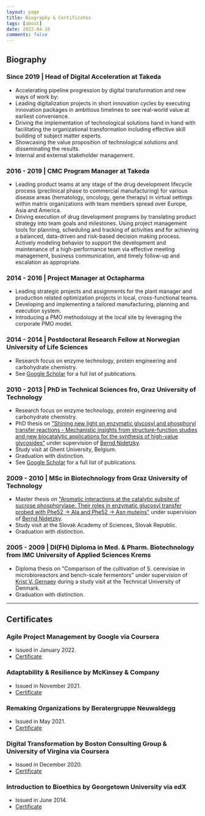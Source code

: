 ```yaml
---
layout: page
title: Biography & Certificates
tags: [about]
date: 2022-04-16
comments: false
---
```


## Biography

### Since 2019 | Head of Digital Acceleration at Takeda
* Accelerating pipeline progression by digital transformation and new ways of work by:
* Leading digitalization projects in short innovation cycles by executing innovation packages in ambitious timelines to see real-world value at earliest convenience.
* Driving the implementation of technological solutions hand in hand with facilitating the organizational transformation including effective skill building of subject matter experts.
* Showcasing the value proposition of technological solutions and disseminating the results.
* Internal and external stakeholder management. 

### 2016 - 2019 | CMC Program Manager at Takeda 
* Leading product teams at any stage of the drug development lifecycle process (preclinical phase to commercial manufacturing) for various disease areas (hematology, oncology, gene therapy) in virtual settings within matrix organizations with team members spread over Europe, Asia and America. 
* Driving execution of drug development programs by translating product strategy into team goals and milestones. Using project management tools for planning, scheduling and tracking of activities and for achieving a balanced, data-driven and risk-based decision making process. Actively modeling behavior to support the development and maintenance of a high-performance team via effective meeting management, business communication, and timely follow-up and escalation as appropriate.

### 2014 - 2016 | Project Manager at Octapharma 
* Leading strategic projects and assignments for the plant manager and production related optimization projects in local, cross-functional teams.
* Developing and implementing a tailored manufacturing, planning and execution system. 
* Introducing a PMO methodology at the local site by leveraging the corporate PMO model. 

### 2014 - 2014 | Postdoctoral Research Fellow at Norwegian University of Life Sciences
* Research focus on enzyme technology, protein engineering and carbohydrate chemistry.
* See [Google Scholar](https://scholar.google.at/citations?user=4CsfpfwAAAAJ&hl=en) for a full list of publications.

### 2010 - 2013 | PhD in Technical Sciences fro, Graz University of Technology
* Research focus on enzyme technology, protein engineering and carbohydrate chemistry.
* PhD thesis on ["Shining new light on enzymatic glycosyl and phosphoryl transfer reactions - Mechanistic insights from structure-function studies and new biocatalytic applications for the synthesis of high-value glycosides"](https://diglib.tugraz.at/shining-new-light-on-enzymatic-glycosyl-and-phosphoryl-transfer-reactions-2013) under supervision of [Bernd Nidetzky](https://scholar.google.at/citations?user=MDbsuxIAAAAJ&hl=de).
* Study visit at Ghent University, Belgium. 
* Graduation with distinction. 
* See [Google Scholar](https://scholar.google.at/citations?user=4CsfpfwAAAAJ&hl=en) for a full list of publications.

### 2009 - 2010 | MSc in Biotechnology from Graz University of Technology
* Master thesis on ["Aromatic interactions at the catalytic subsite of sucrose phosphorylase: Their roles in enzymatic glucosyl transfer probed with Phe52 → Ala and Phe52 → Asn muteins"](https://diglib.tugraz.at/aromatic-interactions-at-the-catalytic-subsite-of-sucrose-phosphorylase-their-roles-in-enzymatic-glucosyl-transfer-probed-with-phe52-%E2%86%92-ala-and-phe52-%E2%86%92-asn-muteins-2010) under supervision of [Bernd Nidetzky](https://scholar.google.at/citations?user=MDbsuxIAAAAJ&hl=de).
* Study visit at the Slovak Academy of Sciences, Slovak Republic. 
* Graduation with distinction.

### 2005 - 2009 | DI(FH) Diploma in Med. & Pharm. Biotechnology from IMC University of Applied Sciences Krems
* Diploma thesis on "Comparison of the cultivation of S. cerevisiae in microbioreactors and bench-scale fermentors" under supervision of [Krist V. Gernaey](https://scholar.google.com/citations?user=2MOYYQIAAAAJ) during a study visit at the Technical University of Denmark.
* Graduation with distinction.

----------------------------------------------------------------------------------------------------------------------------------------------------------------------

## Certificates
### Agile Project Management by Google via Coursera
* Issued in January 2022.
* [Certificate](https://www.coursera.org/account/accomplishments/certificate/8YBJ5KFEUYU4)

### Adaptability & Resilience by McKinsey & Company
* Issued in November 2021.
* [Certificate](https://www.credly.com/badges/0dcade6d-9d1a-4d57-af8c-bddd72260846/public_url)

### Remaking Organizations by Beratergruppe Neuwaldegg
* Issued in May 2021.
* [Certificate](/2021_Certificate_Neuwaldegg_Patricia-Wildberger.pdf)

### Digital Transformation by Boston Consulting Group & University of Virgina via Coursera 
* Issued in December 2020.
* [Certificate](https://www.coursera.org/account/accomplishments/certificate/RXSJ4GHMCSV6)

### Introduction to Bioethics by Georgetown University via edX
* Issued in June 2014.
* [Certificate](https://verify.edx.org/cert/9b9eb562c5074f309ca69c3da0250995)

